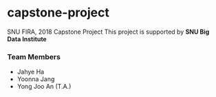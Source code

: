 # capstone-project

SNU FIRA, 2018 Capstone Project
This project is supported by **SNU Big Data Institute**

### Team Members
- Jahye Ha
- Yoonna Jang
- Yong Joo An (T.A.)

